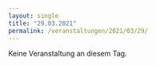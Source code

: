 ```yaml
---
layout: single
title: "29.03.2021"
permalink: /veranstaltungen/2021/03/29/
---
```


Keine Veranstaltung an diesem Tag.
